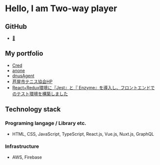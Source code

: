 # Hello, I am Two-way player

## GitHub

- [🐙](https://https://github.com/ystgs "GitHub")

## My portfolio

- [Cred](https://cred-biz.me/ "Cred")
- [anone](https://anone.me/ "anone")
- [dnusAgent](https://agent.dnus.jp/ "dnusAgent")
- [芦屋市テニス協会HP](https://ashiya-tennis.com/ "芦屋市テニス協会HP")
- [React+Redux環境に『Jest』と『 Enzyme』を導入し、フロントエンドでのテスト環境を構築しました](https://tech.zeals.co.jp/entry/2019/09/30/144410 "React+Redux環境に『Jest』と『 Enzyme』を導入し、フロントエンドでのテスト環境を構築しました")

## Technology stack

### Programing langage / Library etc.
- HTML, CSS, JavaScript, TypeScript, React.js, Vue.js, Nuxt.js, GraphQL
  
### Infrastructure
- AWS, Firebase
